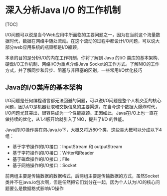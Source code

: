 # 深入分析Java I/O 的工作机制

[TOC]

I/O问题可以说是当今Web应用中所面临的主要问题之一，因为在当前这个海量数据时代，数据在网络中随处流动。在这个流动的过程中都设计I/O问题，可以说大部分web应用系统的瓶颈都是I/O瓶颈。

本章的目的是分析I/O的内在工作机制，你将了解到 Java 的I/O 类库的基本架构、硬盘I/O工作机制、网络I/O为重点介绍Java Socket的工作方式。了解NIO的工作方式，并了解同步和异步、阻塞与非阻塞的区别，一些常用I/O优化技巧

## Java的I/O类库的基本架构

I/O问题是任何编程语言都无法回避的问题，可以说I/O问题是整个人机交互的核心问题，因为I/O是机器获取和交换信息的主要渠道，在当今这个数据大爆炸时代，I/O问题尤其突出，很容易成为一个性能瓶颈。正因如此，Java在I/O上也一直在做持续的优化，从1.4版开始就引入了NIO，提升了I/O 的性能。

Java的I/O操作类在包Java.io下，大概又将近80个类，这些类大概可以分成以下4组：

- 基于字节操作的I/O接口：InputStream 和 outputStream
- 基于字符操作的I/O接口：Writer和Reader
- 基于磁盘操作的I/O接口；File
- 基于网络操作的I/O接口：Socket

前两组主要是传输数据的数据格式，后两组主要是传输数据的方式，虽然Socket类并不在java.io包次啊，但是任然把它们划分在一起，因为个人认为I/O的核心问题要么是数据格式影响I/O操作